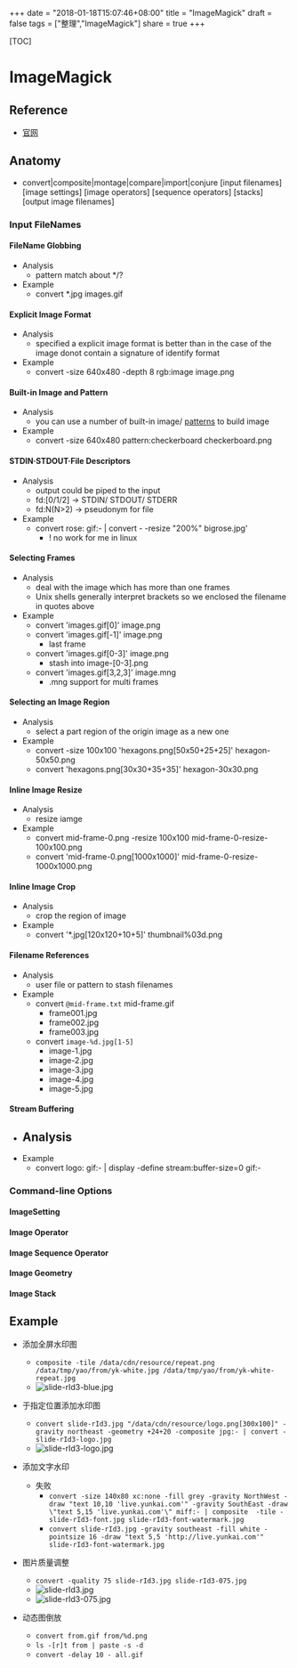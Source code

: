 +++
date = "2018-01-18T15:07:46+08:00"
title = "ImageMagick"
draft = false
tags = ["整理","ImageMagick"]
share = true
+++


[TOC]


# ImageMagick

## Reference
- [官网](http://www.imagemagick.org/script/command-line-processing.php)


## Anatomy
- convert|composite|montage|compare|import|conjure [input filenames] [image settings] [image operators] [sequence operators] [stacks] [output image filenames]


### Input FileNames
#### FileName Globbing
- Analysis
    - pattern match about */?
- Example
    - convert *.jpg images.gif
#### Explicit Image Format
- Analysis
    - specified a explicit image format is better than in the case of the image donot contain a signature of identify format
- Example
    - convert -size 640x480 -depth 8 rgb:image image.png
#### Built-in Image and Pattern
- Analysis
    - you can use a number of built-in image/ [patterns](http://www.imagemagick.org/script/formats.php#builtin-patterns) to build image
- Example
    - convert -size 640x480 pattern:checkerboard checkerboard.png
#### STDIN·STDOUT·File Descriptors
- Analysis
    - output could be piped to the input
    - fd:[0/1/2]     -> STDIN/ STDOUT/ STDERR
    - fd:N(N>2)     -> pseudonym for file
- Example
    - convert rose: gif:- | convert - -resize "200%" bigrose.jpg'
        - ! no work for me in linux
#### Selecting Frames
- Analysis
    - deal with the image which has more than one frames
    - Unix shells generally interpret brackets so we enclosed the filename in quotes above
- Example
    - convert 'images.gif[0]' image.png
    - convert 'images.gif[-1]' image.png
        - last frame
    - convert 'images.gif[0-3]' image.png
        - stash into image-[0-3].png
    - convert 'images.gif[3,2,3]' image.mng
        - .mng support for multi frames
#### Selecting an Image Region
- Analysis
    - select a part region of the origin image as a new one
- Example
    - convert -size 100x100 'hexagons.png[50x50+25+25]' hexagon-50x50.png
    - convert 'hexagons.png[30x30+35+35]' hexagon-30x30.png
#### Inline Image Resize
- Analysis
    - resize iamge
- Example
    - convert mid-frame-0.png -resize 100x100 mid-frame-0-resize-100x100.png
    - convert 'mid-frame-0.png[1000x1000]' mid-frame-0-resize-1000x1000.png
#### Inline Image Crop
- Analysis
    - crop the region of image
- Example
    - convert '*.jpg[120x120+10+5]' thumbnail%03d.png
#### Filename References
- Analysis
    - user file or pattern to stash filenames
- Example
    - convert `@mid-frame.txt` mid-frame.gif
        - frame001.jpg
        - frame002.jpg
        - frame003.jpg
    - convert `image-%d.jpg[1-5]`
        - image-1.jpg
        - image-2.jpg
        - image-3.jpg
        - image-4.jpg
        - image-5.jpg
#### Stream Buffering
- Analysis
    -
- Example
    - convert logo: gif:- | display -define stream:buffer-size=0 gif:-

### Command-line Options
#### ImageSetting
#### Image Operator
#### Image Sequence Operator
#### Image Geometry
#### Image Stack


## Example
- 添加全屏水印图
  - `composite -tile /data/cdn/resource/repeat.png /data/tmp/yao/from/yk-white.jpg /data/tmp/yao/from/yk-white-repeat.jpg`
  - ![slide-rId3-blue.jpg](http://otzm88f21.bkt.clouddn.com/c954d58e-276f-40cb-9a00-9cbed0f08e0e.jpg)

- 于指定位置添加水印图
  - `convert slide-rId3.jpg "/data/cdn/resource/logo.png[300x100]" -gravity northeast -geometry +24+20 -composite jpg:- | convert - slide-rId3-logo.jpg`
  - ![slide-rId3-logo.jpg](http://otzm88f21.bkt.clouddn.com/030cbd21-8248-45af-bee2-edd9beb189d4.jpg)

- 添加文字水印
  - 失败
    - `convert -size 140x80 xc:none -fill grey -gravity NorthWest -draw "text 10,10 'live.yunkai.com'" -gravity SouthEast -draw \"text 5,15 'live.yunkai.com'\" miff:- | composite  -tile - slide-rId3-font.jpg slide-rId3-font-watermark.jpg`
    - `convert slide-rId3.jpg -gravity southeast -fill white -pointsize 16 -draw "text 5,5 'http://live.yunkai.com'" slide-rId3-font-watermark.jpg`

- 图片质量调整
  - `convert -quality 75 slide-rId3.jpg slide-rId3-075.jpg`
  - ![slide-rId3.jpg](http://otzm88f21.bkt.clouddn.com/4e978cef-096b-43a4-92d8-14660bd69f15.jpg)
  - ![slide-rId3-075.jpg](http://otzm88f21.bkt.clouddn.com/36ae72dd-5ece-4bc7-8fbe-7154d2183006.jpg)


- 动态图倒放
  - `convert from.gif from/%d.png`
  - `ls -[r]t from | paste -s -d`
  - `convert -delay 10 - all.gif`